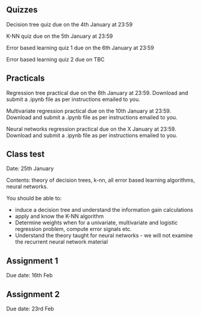 Quizzes
-------
Decision tree quiz due on the 4th January at 23:59

K-NN quiz due on the 5th January at 23:59

Error based learning quiz 1 due on the 6th January at 23:59

Error based learning quiz 2 due on TBC


Practicals
-----------

Regression tree practical due on the 6th January at 23:59. Download and submit a .ipynb file as per instructions emailed to you.

Multivariate regression practical due on the 10th January at 23:59. Download and submit a .ipynb file as per instructions emailed to you.

Neural networks regression practical due on the X January at 23:59. Download and submit a .ipynb file as per instructions emailed to you.

Class test
----------

Date: 25th January

Contents: theory of decision trees, k-nn, all error based learning algorithms, neural networks.

You should be able to:

* induce a decision tree and understand the information gain calculations
* apply and know the K-NN algorithm
* Determine weights when for a univariate, multivariate and logistic regression problem, compute error signals etc.
* Understand the theory taught for neural networks - we will not examine the recurrent neural network material


Assignment 1
------------

Due date: 16th Feb


Assignment 2
------------

Due date: 23rd Feb

